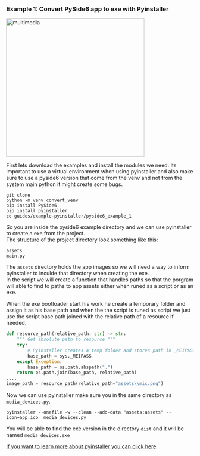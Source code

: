 
### Example 1: Convert PySide6 app to exe with Pyinstaller 

<img width="371" alt="multimedia" src="https://github.com/ip-repo/guides/assets/123945379/4a05bb2a-0e03-4134-977e-319b724b6778">

First lets download the examples and install the modules we need.
Its important to use a virtual environment when using pyinstaller and also make sure to use a pyside6 version that come from the venv
and not from the system main python it might create some bugs.

```console
git clone
python -m venv convert_venv
pip install PySide6
pip install pyinstaller
cd guides/example-pyinstaller/pyside6_example_1
```
So you are inside the pyside6 example directory and we can use pyinstaller to create a exe from the project.<br>
The structure of the project directory look something like this:

```console
assets
main.py
```
The `assets` directory holds the app images so we will need a way to inform pyinstaller to inculde that directory when creating the exe.<br>
In the script we will create a function that handles paths so that the porgram will able to find to paths to app assets either when runed 
as a script or as an exe.

When the exe bootloader start his work he create a temporary folder and assign it as his base path and when the the script is runed as script
we just use the script base path joined with the relative path of a resource if needed.

```python
def resource_path(relative_path: str) -> str:
    """ Get absolute path to resource """
    try:
        # PyInstaller creates a temp folder and stores path in _MEIPASS
        base_path = sys._MEIPASS
    except Exception:
        base_path = os.path.abspath(".")
    return os.path.join(base_path, relative_path)
....
image_path = resource_path(relative_path="assets\\mic.png")
````
Now we can use pyinstaller make sure you in the same directory as `media_devices.py`.
```cosnole
pyinstaller --onefile -w --clean --add-data "assets:assets" --icon=app.ico  media_devices.py
```
You will be able to find the exe version in the directory `dist` and it will be named `media_devices.exe`

<a href="https://pyinstaller.org/" >If you want to learn more about pyinstaller you can click here</a>
